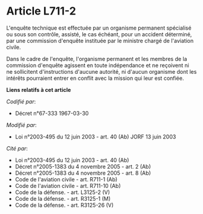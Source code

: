 # Article L711-2

L'enquête technique est effectuée par un organisme permanent spécialisé ou sous son contrôle, assisté, le cas échéant, pour
un accident déterminé, par une commission d'enquête instituée par le ministre chargé de l'aviation civile.

Dans le cadre de l'enquête, l'organisme permanent et les membres de la commission d'enquête agissent en toute indépendance et
ne reçoivent ni ne sollicitent d'instructions d'aucune autorité, ni d'aucun organisme dont les intérêts pourraient entrer en
conflit avec la mission qui leur est confiée.

**Liens relatifs à cet article**

_Codifié par_:

  - Décret n°67-333 1967-03-30

_Modifié par_:

  - Loi n°2003-495 du 12 juin 2003 - art. 40 (Ab) JORF 13 juin 2003

_Cité par_:

  - Loi n°2003-495 du 12 juin 2003 - art. 40 (Ab)
  - Décret n°2005-1383 du 4 novembre 2005 - art. 2 (Ab)
  - Décret n°2005-1383 du 4 novembre 2005 - art. 8 (Ab)
  - Code de l'aviation civile - art. R711-1 (Ab)
  - Code de l'aviation civile - art. R711-10 (Ab)
  - Code de la défense. - art. L3125-2 (V)
  - Code de la défense. - art. R3125-1 (M)
  - Code de la défense. - art. R3125-26 (V)
